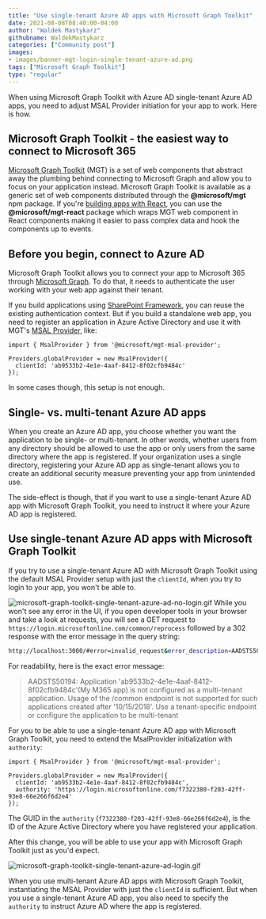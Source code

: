 ```yaml
---
title: "Use single-tenant Azure AD apps with Microsoft Graph Toolkit"
date: 2021-08-08T08:40:00-04:00
author: "Waldek Mastykarz"
githubname: WaldekMastykarz
categories: ["Community post"]
images:
- images/banner-mgt-login-single-tenant-azure-ad.png
tags: ["Microsoft Graph Toolkit"]
type: "regular"
---
```

When using Microsoft Graph Toolkit with Azure AD single-tenant Azure AD
apps, you need to adjust MSAL Provider initiation for your app to work.
Here is how.

## Microsoft Graph Toolkit - the easiest way to connect to Microsoft 365

[Microsoft Graph
Toolkit](https://docs.microsoft.com/graph/toolkit/overview?WT.mc_id=m365-12257-wmastyka)
(MGT) is a set of web components that abstract away the plumbing behind
connecting to Microsoft Graph and allow you to focus on your application
instead.
Microsoft Graph Toolkit is available as a generic set of web components
distributed through the
**@microsoft/mgt** npm
package. If you're [building apps with
React](https://docs.microsoft.com/graph/toolkit/get-started/use-toolkit-with-react?WT.mc_id=m365-12257-wmastyka),
you can use the
**@microsoft/mgt-react**
package which wraps MGT web component in React components making it
easier to pass complex data and hook the components up to events.

## Before you begin, connect to Azure AD

Microsoft Graph Toolkit allows you to connect your app to Microsoft 365
through [Microsoft
Graph](https://developer.microsoft.com/graph/?WT.mc_id=m365-12257-wmastyka).
To do that, it needs to authenticate the user working with your web app
against their tenant.

If you build applications using [SharePoint
Framework](https://docs.microsoft.com/sharepoint/dev/spfx/sharepoint-framework-overview?WT.mc_id=m365-12257-wmastyka),
you can reuse the existing authentication context. But if you build a
standalone web app, you need to register an application in Azure Active
Directory and use it with MGT's [MSAL
Provider](https://docs.microsoft.com/graph/toolkit/providers/msal?WT.mc_id=m365-12257-wmastyka),
like:

``` highlight
import { MsalProvider } from '@microsoft/mgt-msal-provider';

Providers.globalProvider = new MsalProvider({
  clientId: 'ab9533b2-4e1e-4aaf-8412-8f02cfb9484c'
});
```


In some cases though, this setup is not enough.

## Single- vs. multi-tenant Azure AD apps

When you create an Azure AD app, you choose whether you want the
application to be single- or multi-tenant. In other words, whether users
from any directory should be allowed to use the app or only users from
the same directory where the app is registered.
If your organization uses a single directory, registering your Azure AD
app as single-tenant allows you to create an additional security measure
preventing your app from unintended use.

The side-effect is though, that if you want to use a single-tenant Azure
AD app with Microsoft Graph Toolkit, you need to instruct it where your
Azure AD app is registered.

## Use single-tenant Azure AD apps with Microsoft Graph Toolkit

If you try to use a single-tenant Azure AD with Microsoft Graph Toolkit
using the default MSAL Provider setup with just the `clientId`, when you
try to login to your app, you won't be able to.

![microsoft-graph-toolkit-single-tenant-azure-ad-no-login.gif](images/microsoft-graph-toolkit-single-tenant-azure-ad-no-login.gif)
While you won't see any error in the UI, if you open developer tools in
your browser and take a look at requests, you will see a GET request to
`https://login.microsoftonline.com/common/reprocess` followed by a 302
response with the error message in the query string:

```bash
http://localhost:3000/#error=invalid_request&error_description=AADSTS50194%3a+Application+%27ab9533b2-4e1e-4aaf-8412-8f02cfb9484c%27(My+M365+app)+is+not+configured+as+a+multi-tenant+application.+Usage+of+the+%2fcommon+endpoint+is+not+supported+for+such+applications+created+after+%2710%2f15%2f2018%27.+Use+a+tenant-specific+endpoint+or+configure+the+application+to+be+multi-tenant.%0d%0aTrace+ID%3a+79cfbca0-d484-461e-9d56-f3a4b4a30f00%0d%0aCorrelation+ID%3a+ffbed0df-da84-4076-a52b-9d3037c28ff9%0d%0aTimestamp%3a+2021-01-04+12%3a10%3a38Z&state=eyJpZCI6ImQyNGZjY2YxLTk2OTk...
```

For readability, here is the exact error message:

> AADSTS50194: Application 'ab9533b2-4e1e-4aaf-8412-8f02cfb9484c'(My
> M365 app) is not configured as a multi-tenant application. Usage of
> the /common endpoint is not supported for such applications created
> after '10/15/2018'. Use a tenant-specific endpoint or configure the
> application to be multi-tenant

For you to be able to use a single-tenant Azure AD app with Microsoft
Graph Toolkit, you need to extend the MsalProvider initialization with
`authority`:

``` highlight
import { MsalProvider } from '@microsoft/mgt-msal-provider';

Providers.globalProvider = new MsalProvider({
  clientId: 'ab9533b2-4e1e-4aaf-8412-8f02cfb9484c',
  authority: 'https://login.microsoftonline.com/f7322380-f203-42ff-93e8-66e266f6d2e4'
});
```

The GUID in the `authority` (`f7322380-f203-42ff-93e8-66e266f6d2e4`), is
the ID of the Azure Active Directory where you have registered your
application.

After this change, you will be able to use your app with Microsoft Graph
Toolkit just as you'd expect.

![microsoft-graph-toolkit-single-tenant-azure-ad-login.gif](images/microsoft-graph-toolkit-single-tenant-azure-ad-login.gif)

When you use multi-tenant Azure AD apps with Microsoft Graph Toolkit,
instantiating the MSAL Provider with just the `clientId` is sufficient.
But when you use a single-tenant Azure AD app, you also need to specify
the `authority` to instruct Azure AD where the app is registered.
